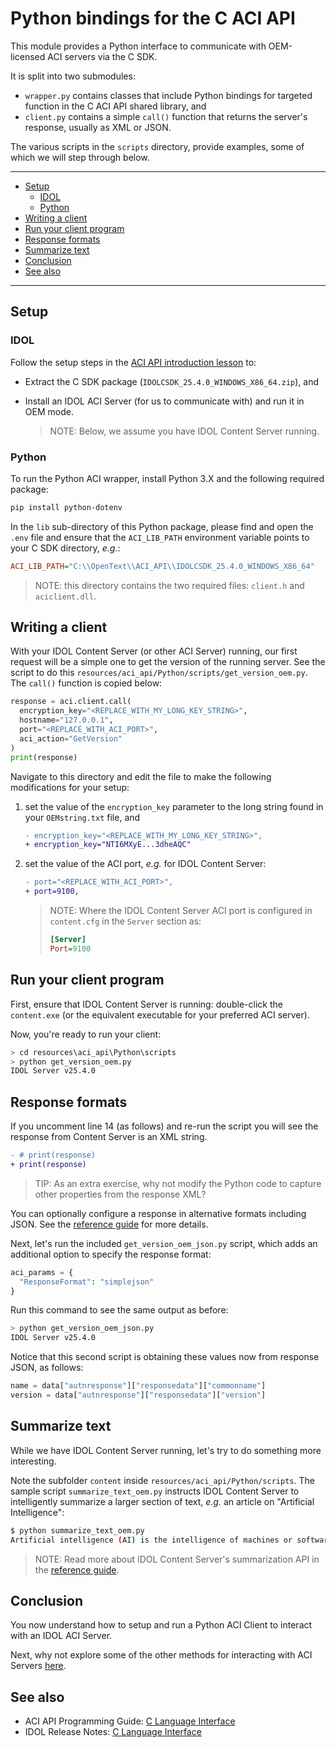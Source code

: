 # Python bindings for the C ACI API

This module provides a Python interface to communicate with OEM-licensed ACI servers via the C SDK.

It is split into two submodules:

- `wrapper.py` contains classes that include Python bindings for targeted function in the C ACI API shared library, and
- `client.py` contains a simple `call()` function that returns the server's response, usually as XML or JSON.

The various scripts in the `scripts` directory, provide examples, some of which we will step through below.

---

- [Setup](#setup)
  - [IDOL](#idol)
  - [Python](#python)
- [Writing a client](#writing-a-client)
- [Run your client program](#run-your-client-program)
- [Response formats](#response-formats)
- [Summarize text](#summarize-text)
- [Conclusion](#conclusion)
- [See also](#see-also)

---

## Setup

### IDOL

Follow the setup steps in the [ACI API introduction lesson](../../../tutorials/aci_api/introduction.md#install-knowledge-discovery-components) to:

- Extract the C SDK package (`IDOLCSDK_25.4.0_WINDOWS_X86_64.zip`), and
- Install an IDOL ACI Server (for us to communicate with) and run it in OEM mode.

    > NOTE: Below, we assume you have IDOL Content Server running.

### Python

To run the Python ACI wrapper, install Python 3.X and the following required package:

```sh
pip install python-dotenv
```

In the `lib` sub-directory of this Python package, please find and open the `.env` file and ensure that the `ACI_LIB_PATH` environment variable points to your C SDK directory, *e.g.*:

```ini
ACI_LIB_PATH="C:\\OpenText\\ACI_API\\IDOLCSDK_25.4.0_WINDOWS_X86_64"
```

> NOTE: this directory contains the two required files: `client.h` and `aciclient.dll`.

## Writing a client

With your IDOL Content Server (or other ACI Server) running, our first request will be a simple one to get the version of the running server.  See the script to do this `resources/aci_api/Python/scripts/get_version_oem.py`.  The `call()` function is copied below:

```py
response = aci.client.call(
  encryption_key="<REPLACE_WITH_MY_LONG_KEY_STRING>",
  hostname="127.0.0.1",
  port="<REPLACE_WITH_ACI_PORT>",
  aci_action="GetVersion"
)
print(response)
```

Navigate to this directory and edit the file to make the following modifications for your setup:

1. set the value of the `encryption_key` parameter to the long string found in your `OEMstring.txt` file, and

    ```diff
    - encryption_key="<REPLACE_WITH_MY_LONG_KEY_STRING>",
    + encryption_key="NTI6MXyE...3dheAQC"
    ```

1. set the value of the ACI port, *e.g.* for IDOL Content Server:

    ```diff
    - port="<REPLACE_WITH_ACI_PORT>",
    + port=9100,
    ```

    > NOTE: Where the IDOL Content Server ACI port is configured in `content.cfg` in the `Server` section as:
    >
    > ```ini
    > [Server]
    > Port=9100
    > ```

## Run your client program

First, ensure that IDOL Content Server is running: double-click the `content.exe` (or the equivalent executable for your preferred ACI server).

Now, you're ready to run your client:

```sh
> cd resources\aci_api\Python\scripts
> python get_version_oem.py
IDOL Server v25.4.0
```

## Response formats

If you uncomment line 14 (as follows) and re-run the script you will see the response from Content Server is an XML string.

```diff
- # print(response)
+ print(response)
```

> TIP: As an extra exercise, why not modify the Python code to capture other properties from the response XML?

You can optionally configure a response in alternative formats including JSON.  See the [reference guide](https://www.microfocus.com/documentation/idol/knowledge-discovery-25.4/Content_25.4_Documentation/Help/Content/Actions/SharedParameters/_ACI_ResponseFormat.htm) for more details.

Next, let's run the included `get_version_oem_json.py` script, which adds an additional option to specify the response format:

```py
aci_params = {
  "ResponseFormat": "simplejson"
}
```

Run this command to see the same output as before:

```sh
> python get_version_oem_json.py
IDOL Server v25.4.0
```

Notice that this second script is obtaining these values now from response JSON, as follows:

```py
name = data["autnresponse"]["responsedata"]["commonname"]
version = data["autnresponse"]["responsedata"]["version"]
```

## Summarize text

While we have IDOL Content Server running, let's try to do something more interesting.

Note the subfolder `content` inside `resources/aci_api/Python/scripts`.  The sample script `summarize_text_oem.py` instructs IDOL Content Server to intelligently summarize a larger section of text, *e.g.* an article on "Artificial Intelligence":

```sh
$ python summarize_text_oem.py 
Artificial intelligence (AI) is the intelligence of machines or software, as opposed to the intelligence of humans or animals. The various sub-fields of AI research are centered around particular goals and the use of particular tools.
```

> NOTE: Read more about IDOL Content Server's summarization API in the [reference guide](https://www.microfocus.com/documentation/idol/knowledge-discovery-25.4/Content_25.4_Documentation/Help/Content/Actions/Miscellaneous/Summarize.htm).

## Conclusion

You now understand how to setup and run a Python ACI Client to interact with an IDOL ACI Server.

Next, why not explore some of the other methods for interacting with ACI Servers [here](../../../tutorials/aci_api/README.md#capability-showcase).

## See also

- ACI API Programming Guide: [C Language Interface](https://www.microfocus.com/documentation/idol/knowledge-discovery-25.4/IDOLJavaSDK_25.4_Documentation/Guides/html/Content/C/c_part.htm)
- IDOL Release Notes: [C Language Interface](https://www.microfocus.com/documentation/idol/knowledge-discovery-25.4/IDOLReleaseNotes_25.4_Documentation/idol/Content/SDKs/IDOL-C.htm)
